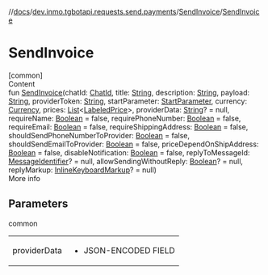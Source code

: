 //[docs](../../../index.md)/[dev.inmo.tgbotapi.requests.send.payments](../index.md)/[SendInvoice](index.md)/[SendInvoice](-send-invoice.md)



# SendInvoice  
[common]  
Content  
fun [SendInvoice](-send-invoice.md)(chatId: [ChatId](../../dev.inmo.tgbotapi.types/-chat-id/index.md), title: [String](https://kotlinlang.org/api/latest/jvm/stdlib/kotlin/-string/index.html), description: [String](https://kotlinlang.org/api/latest/jvm/stdlib/kotlin/-string/index.html), payload: [String](https://kotlinlang.org/api/latest/jvm/stdlib/kotlin/-string/index.html), providerToken: [String](https://kotlinlang.org/api/latest/jvm/stdlib/kotlin/-string/index.html), startParameter: [StartParameter](../../dev.inmo.tgbotapi.types/index.md#%5Bdev.inmo.tgbotapi.types%2FStartParameter%2F%2F%2FPointingToDeclaration%2F%5D%2FClasslikes%2F625018081), currency: [Currency](../../dev.inmo.tgbotapi.types.payments.abstracts/index.md#%5Bdev.inmo.tgbotapi.types.payments.abstracts%2FCurrency%2F%2F%2FPointingToDeclaration%2F%5D%2FClasslikes%2F625018081), prices: [List](https://kotlinlang.org/api/latest/jvm/stdlib/kotlin.collections/-list/index.html)<[LabeledPrice](../../dev.inmo.tgbotapi.types.payments/-labeled-price/index.md)>, providerData: [String](https://kotlinlang.org/api/latest/jvm/stdlib/kotlin/-string/index.html)? = null, requireName: [Boolean](https://kotlinlang.org/api/latest/jvm/stdlib/kotlin/-boolean/index.html) = false, requirePhoneNumber: [Boolean](https://kotlinlang.org/api/latest/jvm/stdlib/kotlin/-boolean/index.html) = false, requireEmail: [Boolean](https://kotlinlang.org/api/latest/jvm/stdlib/kotlin/-boolean/index.html) = false, requireShippingAddress: [Boolean](https://kotlinlang.org/api/latest/jvm/stdlib/kotlin/-boolean/index.html) = false, shouldSendPhoneNumberToProvider: [Boolean](https://kotlinlang.org/api/latest/jvm/stdlib/kotlin/-boolean/index.html) = false, shouldSendEmailToProvider: [Boolean](https://kotlinlang.org/api/latest/jvm/stdlib/kotlin/-boolean/index.html) = false, priceDependOnShipAddress: [Boolean](https://kotlinlang.org/api/latest/jvm/stdlib/kotlin/-boolean/index.html) = false, disableNotification: [Boolean](https://kotlinlang.org/api/latest/jvm/stdlib/kotlin/-boolean/index.html) = false, replyToMessageId: [MessageIdentifier](../../dev.inmo.tgbotapi.types/index.md#%5Bdev.inmo.tgbotapi.types%2FMessageIdentifier%2F%2F%2FPointingToDeclaration%2F%5D%2FClasslikes%2F625018081)? = null, allowSendingWithoutReply: [Boolean](https://kotlinlang.org/api/latest/jvm/stdlib/kotlin/-boolean/index.html)? = null, replyMarkup: [InlineKeyboardMarkup](../../dev.inmo.tgbotapi.types.buttons/-inline-keyboard-markup/index.md)? = null)  
More info  


## Parameters  
  
common  
  
| | |
|---|---|
| <a name="dev.inmo.tgbotapi.requests.send.payments/SendInvoice/SendInvoice/#dev.inmo.tgbotapi.types.ChatId#kotlin.String#kotlin.String#kotlin.String#kotlin.String#kotlin.String#kotlin.String#kotlin.collections.List[dev.inmo.tgbotapi.types.payments.LabeledPrice]#kotlin.String?#kotlin.Boolean#kotlin.Boolean#kotlin.Boolean#kotlin.Boolean#kotlin.Boolean#kotlin.Boolean#kotlin.Boolean#kotlin.Boolean#kotlin.Long?#kotlin.Boolean?#dev.inmo.tgbotapi.types.buttons.InlineKeyboardMarkup?/PointingToDeclaration/"></a>providerData| <a name="dev.inmo.tgbotapi.requests.send.payments/SendInvoice/SendInvoice/#dev.inmo.tgbotapi.types.ChatId#kotlin.String#kotlin.String#kotlin.String#kotlin.String#kotlin.String#kotlin.String#kotlin.collections.List[dev.inmo.tgbotapi.types.payments.LabeledPrice]#kotlin.String?#kotlin.Boolean#kotlin.Boolean#kotlin.Boolean#kotlin.Boolean#kotlin.Boolean#kotlin.Boolean#kotlin.Boolean#kotlin.Boolean#kotlin.Long?#kotlin.Boolean?#dev.inmo.tgbotapi.types.buttons.InlineKeyboardMarkup?/PointingToDeclaration/"></a><ul><li>JSON-ENCODED FIELD</li></ul>|
  
  




